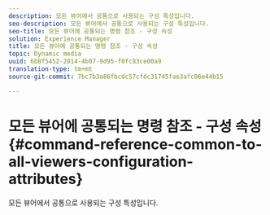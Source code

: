 ```yaml
---
description: 모든 뷰어에서 공통으로 사용되는 구성 특성입니다.
seo-description: 모든 뷰어에서 공통으로 사용되는 구성 특성입니다.
seo-title: 모든 뷰어에 공통되는 명령 참조 - 구성 속성
solution: Experience Manager
title: 모든 뷰어에 공통되는 명령 참조 - 구성 속성
topic: Dynamic media
uuid: 6b8f5452-2814-4b07-9d95-f0fc83ce00a9
translation-type: tm+mt
source-git-commit: 7bc7b3a86fbcdc57cfdc31745fae3afc06e44b15

---
```



# 모든 뷰어에 공통되는 명령 참조 - 구성 속성{#command-reference-common-to-all-viewers-configuration-attributes}

모든 뷰어에서 공통으로 사용되는 구성 특성입니다.

